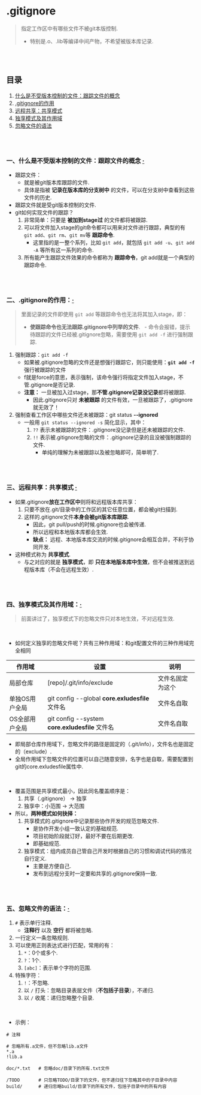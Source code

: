 # .gitignore
> 指定工作区中有哪些文件不被git本版控制.
> - 特别是.o、.lib等编译中间产物，不希望被版本库记录.

<br><br>

## 目录
1. [什么是不受版本控制的文件：跟踪文件的概念](#一什么是不受版本控制的文件跟踪文件的概念--)
2. [.gitignore的作用](#二gitignore的作用)
3. [远程共享：共享模式](#三远程共享共享模式--)
4. [独享模式及其作用域](#四独享模式及其作用域)
5. [忽略文件的语法](#五忽略文件的语法)

<br><br>

### 一、什么是不受版本控制的文件：跟踪文件的概念  [·](#目录)

- 跟踪文件：
  - 就是被git版本库跟踪的文件.
  - 具体是指被 **记录在版本库的分支树中** 的文件，可以在分支树中查看到这些文件的历史.
- 跟踪文件就是受git版本控制的文件.
- git如何实现文件的跟踪？
  1. 非常简单：只要是 **被加到stage过** 的文件都将被跟踪.
  2. 可以将文件加入stage的git命令都可以用来对文件进行跟踪，典型的有 `git add`、`git rm`、`git mv`等 **跟踪命令**.
     - 这里指的是一整个系列，比如 `git add`，就包括 `git add -u`、`git add -A` 等所有这一系列的命令.
  3. 所有能产生跟踪文件效果的命令都称为 **跟踪命令**，git add就是一个典型的跟踪命令.

<br><br>

### 二、.gitignore的作用：[·](#目录)
> 里面记录的文件即使用 `git add` 等跟踪命令也无法将其加入stage，即：
>   - **使跟踪命令也无法跟踪.gitignore中列举的文件**.
>   - 命令会报错，提示待跟踪的文件已经被.gitignore忽略，需要使用 `git add -f` 进行强制跟踪.

1. 强制跟踪：`git add -f`
   - 如果被.gitignore忽略的文件还是想强行跟踪它，则只能使用：**`git add -f`** 强行被跟踪的文件
   - f就是force的意思，表示强制，该命令强行将指定文件加入stage，不管.gitignore是否记录.
   - **注意：** 一旦被加入过stage，那**不管.gitignore记录没记录**都将被跟踪.
      - 因此.gitignore只对 **未被跟踪** 的文件有效，一旦被跟踪了，.gitignore就无效了！
2. 强制查看工作区中哪些文件还未被跟踪：git status **--ignored**
   - 一般用 `git status --ignored -s` 简化显示，其中：
      1. `??` 表示未被跟踪的文件：.gitignore没记录但是还未被跟踪的文件.
      2. `!!` 表示被.gitignore忽略的文件：.gitignore记录的且没被强制跟踪的文件.
         - 单纯的理解为未被跟踪以及被忽略即可，简单明了.

<br><br>

### 三、远程共享：共享模式  [·](#目录)

- 如果.gitignore**放在工作区中**则将和远程版本库共享：
  1. 只要不放在.git/目录中的工作区的其它任意位置，都会被git扫描到.
  2. 这样的.gitignore文件**本身会被git版本库跟踪**.
     - 因此，git pull/push的时候.gitignore也会被传递.
     - 所以远程和本地版本库都会生效.
     - **缺点：** 远程、本地版本库交流的时候.gitignore会相互合并，不利于协同开发.
- 这种模式称为 **共享模式**.
  - 与之对应的就是 **独享模式**，即 **只在本地版本库中生效**，但不会被推送到远程版本库（不会在远程生效）.

<br><br>

### 四、独享模式及其作用域：[·](#目录)
> 前面讲过了，独享模式下的忽略文件只对本地生效，不对远程生效.

<br>

- 如何定义独享的忽略文件呢？共有三种作用域：和git配置文件的三种作用域完全相同

| 作用域 | 设置 | 说明 |
| --- | --- | --- |
| 局部仓库 | [repo]/.git/info/exclude | 文件名固定为这个 |
| 单独OS用户全局 | git config --global **core.exludesfile** 文件名 | 文件名自取 |
| OS全部用户全局 | git config --system **core.exludesfile** 文件名 | 文件名自取 |

- 即局部仓库作用域下，忽略文件的路径是固定的（.git/info），文件名也是固定的（exclude）.
- 全局作用域下忽略文件的位置可以自己随意安排，名字也是自取，需要配置到git的core.exludesfile属性中.

<br>

- 覆盖范围是共享模式最小，因此同名覆盖顺序是：
  1. 共享（.gitignore） ->  独享
  2. 独享中：小范围  ->  大范围
- 所以，**两种模式如何抉择：**
  1. 共享模式的.gitignore中记录那些协作开发的规范忽略文件.
     - 是协作开发小组一致认定的基础规范.
     - 项目初始阶段就订好，最好不要在后期更改.
     - 即基础规范.
  2. 独享模式：组内成员自己管自己开发时根据自己的习惯和调试代码的情况自行定义.
     - 主要是方便自己.
     - 发布到远程分支时一定要和共享的.gitignore保持一致.

<br><br>

### 五、忽略文件的语法：[·](#目录)

1. `#` 表示单行注释.
   - **注释行** 以及 **空行** 都将被忽略.
2. 一行定义一条忽略规则.
3. 可以使用正则表达式进行匹配，常用的有：
   1. `*`：0个或多个.
   2. `?`：1个.
   3. `[abc]`：表示单个字符的范围.
4. 特殊字符：
   1. `!`：不忽略.
   2. 以 `/` 打头：忽略目录表层文件（**不包括子目录**），不递归.
   3. 以 `/` 收尾：递归忽略整个目录.

<br>

- 示例：

```
# 注释

# 忽略所有.a文件，但不忽略lib.a文件
*.a
!lib.a

doc/*.txt   # 忽略doc/目录下的所有.txt文件

/TODO       # 只忽略TODO/目录下的文件，但不递归往下忽略其中的子目录中内容
build/      # 递归忽略build/目录下的所有文件，包括子目录中的所有内容
```
